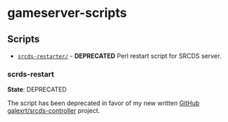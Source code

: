 # gameserver-scripts


## Scripts

- [`srcds-restarter/`](srcds-restarter/) - **DEPRECATED** Perl restart script for SRCDS server.

### scrds-restart

**State**: DEPRECATED

The script has been deprecated in favor of my new written [GitHub galexrt/srcds-controller](https://github.com/galexrt/srcds_controller) project.

